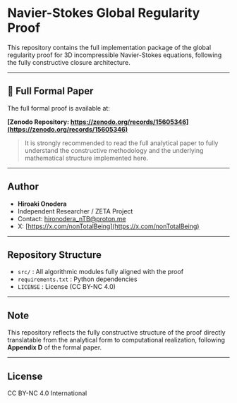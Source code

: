 # Navier-Stokes Global Regularity Proof

This repository contains the full implementation package of the global regularity proof for 3D incompressible Navier-Stokes equations, following the fully constructive closure architecture.

---

## 📄 Full Formal Paper

The full formal proof is available at:

**[Zenodo Repository: https://zenodo.org/records/15605346](https://zenodo.org/records/15605346)**

> It is strongly recommended to read the full analytical paper to fully understand the constructive methodology and the underlying mathematical structure implemented here.

---

## Author

- **Hiroaki Onodera**
- Independent Researcher / ZETA Project
- Contact: hironodera_nTB@proton.me  
- X: [https://x.com/nonTotalBeing](https://x.com/nonTotalBeing)

---

## Repository Structure

- `src/` : All algorithmic modules fully aligned with the proof
- `requirements.txt` : Python dependencies
- `LICENSE` : License (CC BY-NC 4.0)

---

## Note

This repository reflects the fully constructive structure of the proof directly translatable from the analytical form to computational realization, following **Appendix D** of the formal paper.

---

## License

CC BY-NC 4.0 International

